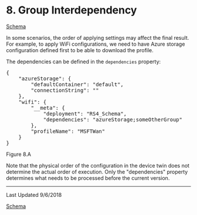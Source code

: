 # 8. Group Interdependency

[Schema](../schema.md)

In some scenarios, the order of applying settings may affect the final result. For example, to apply WiFi configurations, we need to have Azure storage configuration defined first to be able to download the profile. 

The dependencies can be defined in the `dependencies` property: 

<pre>
{
    "azureStorage": { 
        "defaultContainer": "default", 
        "connectionString": "<connection string>" 
    }, 
    "wifi": { 
        "__meta": {
            "deployment": "RS4_Schema",
            "dependencies": "azureStorage;someOtherGroup"
        },
        "profileName": "MSFTWan"
    }
}
</pre>

Figure 8.A

Note that the physical order of the configuration in the device twin does not determine the actual order of execution. Only the "dependencies" property determines what needs to be processed before the current version. 

----

Last Updated 9/6/2018

[Schema](../schema.md)